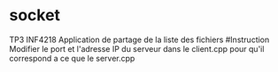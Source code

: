# socket
TP3 INF4218
Application de partage de la liste des fichiers
#Instruction
Modifier le port et l'adresse IP du serveur dans le client.cpp pour qu'il correspond a ce que le server.cpp
